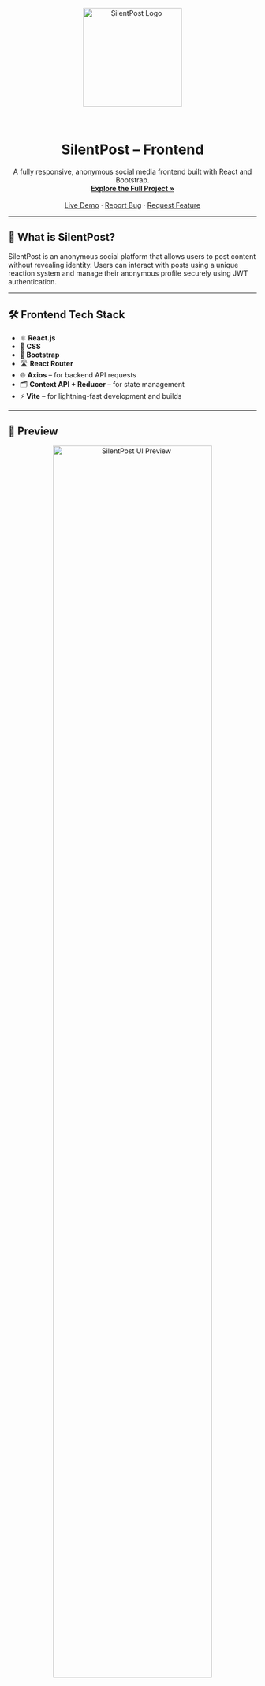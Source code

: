 <p align="center">
  <a href="https://silentpost-client.vercel.app/">
    <img src="assets/silentpost-logo.png" alt="SilentPost Logo" width="200" />
  </a>
</p>

<br />
<div align="center">

# SilentPost – Frontend

<p align="center">
  A fully responsive, anonymous social media frontend built with React and Bootstrap.
  <br />
  <a href="https://github.com/sayank22/SilentPost"><strong>Explore the Full Project »</strong></a>
  <br />
  <br />
  <a href="https://silentpost-client.vercel.app">Live Demo</a>
  ·
  <a href="https://github.com/sayank22/SilentPost/issues">Report Bug</a>
  ·
  <a href="https://github.com/sayank22/SilentPost/issues">Request Feature</a>
</p>

</div>

---

## 🎯 What is SilentPost?

SilentPost is an anonymous social platform that allows users to post content without revealing identity. Users can interact with posts using a unique reaction system and manage their anonymous profile securely using JWT authentication.

---

## 🛠️ Frontend Tech Stack

- ⚛️ **React.js**
- 🎨 **CSS**
- 🧰 **Bootstrap**
- 🛣️ **React Router**
- 🌐 **Axios** – for backend API requests
- 🗂️ **Context API + Reducer** – for state management
- ⚡ **Vite** – for lightning-fast development and builds

---

## 📸 Preview

<p align="center">
  <img src="assets/ui-screenshot.png" alt="SilentPost UI Preview" width="80%" />
</p>

---

## ✨ Key Features

- 🔐 JWT-based user authentication
- 📝 Create and delete posts anonymously
- 💬 Toggle reactions (like) per user
- 🧭 Navigation via React Router
- 📱 Fully responsive and mobile-friendly
- 🗂️ Context + Reducer based global state

---

## 📁 Folder Structure

frontend/ ├── public/ ├── src/ │ ├── assets/ │ ├── components/ │ │ ├── Header.jsx │ │ ├── Sidebar.jsx │ │ ├── Footer.jsx │ │ └── Post.jsx │ ├── context/ │ │ ├── AuthContext.jsx │ │ ├── PostContext.jsx │ │ └── reducer.js │ ├── pages/ │ │ ├── Home.jsx │ │ ├── Login.jsx │ │ ├── Signup.jsx │ │ └── CreatePost.jsx │ ├── App.jsx │ ├── main.jsx │ └── app.css ├── .env ├── index.html └── vite.config.js


---

## ⚙️ Environment Variables

Create a `.env` file in the `frontend/` directory:

```env
VITE_API_URL=https://silentpost-server.onrender.com


Prerequisites
Ensure Node.js and Vite are installed.

Local Development

# Clone the repository
git clone https://github.com/sayank22/SilentPost.git

# Navigate into the frontend directory
cd SilentPost/frontend

# Install frontend dependencies
npm install

# Start the local development server
npm run dev

Open http://localhost:5173 to view the app in your browser.

📦 Building for Production
To build the app for deployment:

npm run build

This will generate a dist/ folder with optimized production-ready static files. You can deploy it using Vercel, Netlify, or any static hosting service.

🌐 Live Project Links
🎯 Frontend: silentpost-client.vercel.app

🔙 Backend API: silentpost-server.onrender.com

📬 Contact the Developer
Sayan Kundu
📧 Email: sayank10023@gmail.com
💼 LinkedIn: linkedin.com/in/sayan-kundu-70b5442b6
🐱 GitHub: @sayank22

Designed & Developed with ❤️ by Sayan Kundu